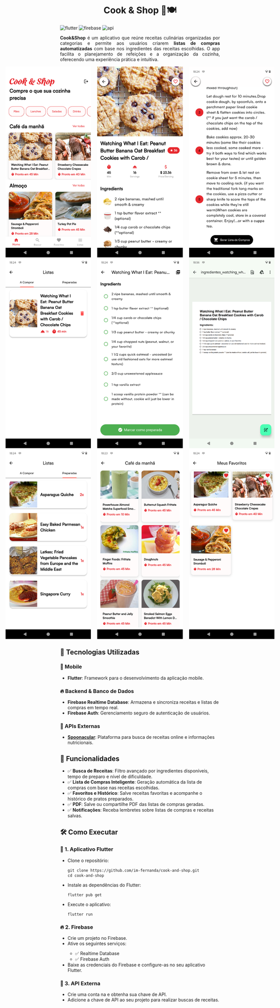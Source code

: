 [FLUTTER_BADGE]: https://img.shields.io/badge/Flutter-02569B?style=flat&logo=flutter&logoColor=white
[FIREBASE]: https://img.shields.io/badge/Firebase-FFCA28?style=flat&logo=Firebase&logoColor=white
[API]: https://img.shields.io/badge/API-REST%20%26%20Spoonacular-4CAF50?style=flat

<h1 align="center" style="font-weight: bold">Cook & Shop 🛒🍽️</h1>

![flutter][FLUTTER_BADGE]
![firebase][FIREBASE]
![api][API]

<p align="justify">
    <strong>Cook&Shop</strong> é um aplicativo que reúne receitas culinárias organizadas por categorias e permite 
    aos usuários criarem <strong>listas de compras automatizadas</strong> com base nos ingredientes das receitas escolhidas. 
    O app facilita o planejamento de refeições e a organização da cozinha, oferecendo uma experiência prática e intuitiva.
</p>

<div style="display: flex; gap: 20px; justify-content: center; align-items: center;">
  <img src="screenshots/1.png" alt="Texto alternativo" width="300" height="600">
  <img src="screenshots/2.png" alt="Texto alternativo" width="300" height="600">
  <img src="screenshots/2.2.png" alt="Texto alternativo" width="300" height="600">
</div>

<div style="display: flex; gap: 20px; justify-content: center; align-items: center;">
  <img src="screenshots/6.png" alt="Texto alternativo" width="300" height="600">
  <img src="screenshots/7.png" alt="Texto alternativo" width="300" height="600">
  <img src="screenshots/7.2.png" alt="Texto alternativo" width="300" height="600">
</div>

<div style="display: flex; gap: 20px; justify-content: center; align-items: center;">
  <img src="screenshots/8.png" alt="Texto alternativo" width="300" height="600">
  <img src="screenshots/3.png" alt="Texto alternativo" width="300" height="600">
  <img src="screenshots/4.png" alt="Texto alternativo" width="300" height="600">

</div>

<h2>🚀 Tecnologias Utilizadas</h2>

<h3>📱 Mobile</h3>
<ul>
    <li><strong>Flutter</strong>: Framework para o desenvolvimento da aplicação mobile.</li>
</ul>

<h3>🔥 Backend & Banco de Dados</h3>
<ul>
    <li><strong>Firebase Realtime Database</strong>: Armazena e sincroniza receitas e listas de compras em tempo real.</li>
    <li><strong>Firebase Auth</strong>: Gerenciamento seguro de autenticação de usuários.</li>
</ul>

<h3>🔗 APIs Externas</h3>
<ul>
   <li><strong><a href="https://spoonacular.com/food-api" target="_blank">Spoonacular</a></strong>: Plataforma para busca de receitas online e informações nutricionais.</li>
</ul>

<h2>📌 Funcionalidades</h2>
<ul>
    <li>✅ <strong>Busca de Receitas</strong>: Filtro avançado por ingredientes disponíveis, tempo de preparo e nível de dificuldade.</li>
    <li>✅ <strong>Lista de Compras Inteligente</strong>: Geração automática da lista de compras com base nas receitas escolhidas.</li>
    <li>✅ <strong>Favoritos e Histórico</strong>: Salve receitas favoritas e acompanhe o histórico de pratos preparados.</li>
    <li>✅ <strong>PDF</strong>: Salve ou compartilhe PDF das listas de compras geradas.</li>
    <li>✅ <strong>Notificações</strong>: Receba lembretes sobre listas de compras e receitas salvas.</li>
</ul>

<h2>🛠️ Como Executar</h2>

<h3>📱 1. Aplicativo Flutter</h3>
<ul>
    <li>Clone o repositório:</li>
    <pre><code>git clone https://github.com/im-fernanda/cook-and-shop.git
cd cook-and-shop</code></pre>
    <li>Instale as dependências do Flutter:</li>
    <pre><code>flutter pub get</code></pre>
    <li>Execute o aplicativo:</li>
    <pre><code>flutter run</code></pre>
</ul>

<h3>🔥 2. Firebase</h3>
<ul>
    <li>Crie um projeto no Firebase.</li>
    <li>Ative os seguintes serviços:</li>
    <ul>
        <li>✅ Realtime Database</li>
        <li>✅ Firebase Auth</li>
    </ul>
    <li>Baixe as credenciais do Firebase e configure-as no seu aplicativo Flutter.</li>
</ul>

<h3>🔗 3. API Externa</h3>
<ul>
    <li>Crie uma conta na e obtenha sua chave de API.</li>
    <li>Adicione a chave de API ao seu projeto para realizar buscas de receitas.</li>
</ul>
